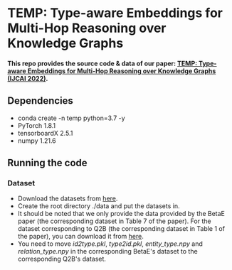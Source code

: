 # TEMP: Type-aware Embeddings for Multi-Hop Reasoning over Knowledge Graphs
#### This repo provides the source code & data of our paper: [TEMP: Type-aware Embeddings for Multi-Hop Reasoning over Knowledge Graphs (IJCAI 2022)](https://arxiv.org/pdf/2205.00782.pdf).
## Dependencies
* conda create -n temp python=3.7 -y
* PyTorch 1.8.1
* tensorboardX 2.5.1
* numpy 1.21.6
## Running the code
### Dataset
* Download the datasets from [here](https://drive.google.com/drive/folders/15ZJo6zuoj0S3Sx_8nz7TKr3Tq7Ku8JMR?usp=sharing).
* Create the root directory ./data and put the datasets in.
* It should be noted that we only provide the data provided by the BetaE paper (the corresponding dataset in Table 7 of the paper). For the dataset corresponding to Q2B (the corresponding dataset in Table 1 of the paper), you can download it from [here](http://snap.stanford.edu/betae/KG_data.zip).
* You need to move *id2type.pkl*, *type2id.pkl*, *entity_type.npy* and *relation_type.npy* in the corresponding BetaE's dataset to the corresponding Q2B's dataset.
